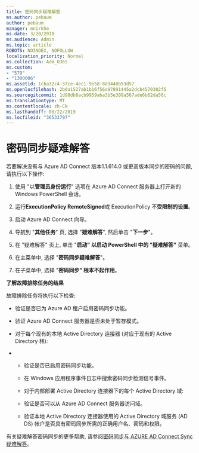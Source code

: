 ```yaml
---
title: 密码同步疑难解答
ms.author: pebaum
author: pebaum
manager: mnirkhe
ms.date: 3/20/2018
ms.audience: Admin
ms.topic: article
ROBOTS: NOINDEX, NOFOLLOW
localization_priority: Normal
ms.collection: Adm_O365
ms.custom:
- "579"
- "1300006"
ms.assetid: 1cba32c4-37ce-4ec1-9e58-8d3440b53d57
ms.openlocfilehash: 2b0a1527ab1b16f56a97891445a2dcb4570302f5
ms.sourcegitcommit: 1d98db8acb9959aba3b5e308a567ade6b62da56c
ms.translationtype: MT
ms.contentlocale: zh-CN
ms.lasthandoff: 08/22/2019
ms.locfileid: "36533797"
---
```

# <a name="troubleshoot-password-synchronization"></a>密码同步疑难解答

若要解决没有与 Azure AD Connect 版本1.1.614.0 或更高版本同步的密码的问题, 请执行以下操作:
  
1. 使用 "以**管理员身份运行**" 选项在 Azure AD Connect 服务器上打开新的 Windows PowerShell 会话。

2. 运行**ExecutionPolicy RemoteSigned**或 ExecutionPolicy 不**受限制的设置**。

3. 启动 Azure AD Connect 向导。

4. 导航到 "**其他任务**" 页, 选择 "**疑难解答**", 然后单击 "**下一步**"。

5. 在 "疑难解答" 页上, 单击 "**启动" 以启动 PowerShell 中的 "疑难解答"** 菜单。

6. 在主菜单中, 选择 "**密码同步疑难解答**"。

7. 在子菜单中, 选择 "**密码同步" 根本不起作用**。

**了解故障排除任务的结果**
  
故障排除任务将执行以下检查:
  
- 验证是否已为 Azure AD 租户启用密码同步功能。

- 验证 Azure AD Connect 服务器是否未处于暂存模式。

- 对于每个现有的本地 Active Directory 连接器 (对应于现有的 Active Directory 林):

- 
  - 验证是否已启用密码同步功能。

  - 在 Windows 应用程序事件日志中搜索密码同步检测信号事件。

  - 对于内部部署 Active Directory 连接器下的每个 Active Directory 域:

  - 验证是否可以从 Azure AD Connect 服务器访问域。

  - 验证本地 Active Directory 连接器使用的 Active Directory 域服务 (AD DS) 帐户是否具有密码同步所需的正确用户名、密码和权限。

有关疑难解答密码同步的更多帮助, 请参阅[密码同步与 AZURE AD Connect Sync 疑难解答](https://docs.microsoft.com/azure/active-directory/connect/active-directory-aadconnectsync-troubleshoot-password-synchronization)。
  